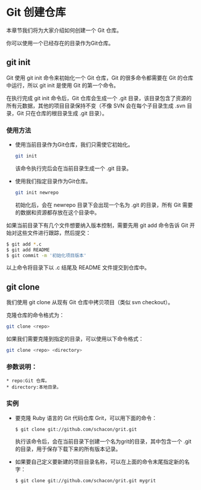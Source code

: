 # Git 创建仓库

本章节我们将为大家介绍如何创建一个 Git 仓库。

你可以使用一个已经存在的目录作为Git仓库。

## git init
Git 使用 git init 命令来初始化一个 Git 仓库，Git 的很多命令都需要在 Git 的仓库中运行，所以 git init 是使用 Git 的第一个命令。

在执行完成 git init 命令后，Git 仓库会生成一个 .git 目录，该目录包含了资源的所有元数据，其他的项目目录保持不变（不像 SVN 会在每个子目录生成 .svn 目录，Git 只在仓库的根目录生成 .git 目录）。

### 使用方法

* 使用当前目录作为Git仓库，我们只需使它初始化。
    ```bash
    git init
    ```
    该命令执行完后会在当前目录生成一个 .git 目录。

* 使用我们指定目录作为Git仓库。
    ```bash
    git init newrepo
    ```
    初始化后，会在 newrepo 目录下会出现一个名为 .git 的目录，所有 Git 需要的数据和资源都存放在这个目录中。

如果当前目录下有几个文件想要纳入版本控制，需要先用 git add 命令告诉 Git 开始对这些文件进行跟踪，然后提交：
```bash
$ git add *.c
$ git add README
$ git commit -m '初始化项目版本'
```
以上命令将目录下以 .c 结尾及 README 文件提交到仓库中。

## git clone
我们使用 git clone 从现有 Git 仓库中拷贝项目（类似 svn checkout）。

克隆仓库的命令格式为：
```bash
git clone <repo>
```

如果我们需要克隆到指定的目录，可以使用以下命令格式：
```bash
git clone <repo> <directory>
```

### 参数说明：
    * repo:Git 仓库。
    * directory:本地目录。

### 实例
* 要克隆 Ruby 语言的 Git 代码仓库 Grit，可以用下面的命令：
    ```bash
    $ git clone git://github.com/schacon/grit.git
    ```
    执行该命令后，会在当前目录下创建一个名为grit的目录，其中包含一个 .git 的目录，用于保存下载下来的所有版本记录。

* 如果要自己定义要新建的项目目录名称，可以在上面的命令末尾指定新的名字：
    ```bash
    $ git clone git://github.com/schacon/grit.git mygrit
    ```



